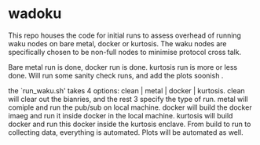 # wadoku
This repo houses the code for initial runs to assess overhead of running waku nodes on bare metal, docker or kurtosis. The waku nodes are specifically chosen to be non-full nodes to minimise protocol cross talk.

Bare metal run is done, docker run is done. kurtosis run is more or less done. Will run some sanity check runs, and add the plots soonish .

the `run_waku.sh' takes 4 options: clean | metal | docker | kurtosis. clean will clear out the bianries, and the rest 3 specify the type of run. metal will comiple and run the pub/sub on local machine. docker will build the docker imaeg and run it inside docker in the local machine. kurtosis will build docker and run this docker inside the kurtosis enclave. From build to run to collecting data, everything is automated. Plots will be automated as well.
